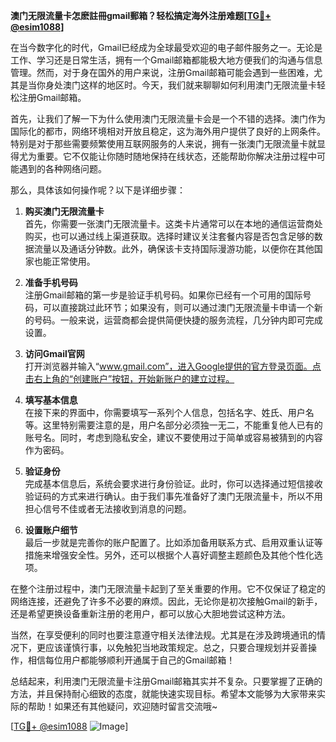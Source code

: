 **澳门无限流量卡怎麽註冊gmail郵箱？轻松搞定海外注册难题[[TG💪+ @esim1088](https://t.me/s/esim1088)]**

在当今数字化的时代，Gmail已经成为全球最受欢迎的电子邮件服务之一。无论是工作、学习还是日常生活，拥有一个Gmail邮箱都能极大地方便我们的沟通与信息管理。然而，对于身在国外的用户来说，注册Gmail邮箱可能会遇到一些困难，尤其是当你身处澳门这样的地区时。今天，我们就来聊聊如何利用澳门无限流量卡轻松注册Gmail邮箱。

首先，让我们了解一下为什么使用澳门无限流量卡会是一个不错的选择。澳门作为国际化的都市，网络环境相对开放且稳定，这为海外用户提供了良好的上网条件。特别是对于那些需要频繁使用互联网服务的人来说，拥有一张澳门无限流量卡就显得尤为重要。它不仅能让你随时随地保持在线状态，还能帮助你解决注册过程中可能遇到的各种网络问题。

那么，具体该如何操作呢？以下是详细步骤：

1. **购买澳门无限流量卡**  
   首先，你需要一张澳门无限流量卡。这类卡片通常可以在本地的通信运营商处购买，也可以通过线上渠道获取。选择时建议关注套餐内容是否包含足够的数据流量以及通话分钟数。此外，确保该卡支持国际漫游功能，以便你在其他国家也能正常使用。

2. **准备手机号码**  
   注册Gmail邮箱的第一步是验证手机号码。如果你已经有一个可用的国际号码，可以直接跳过此环节；如果没有，则可以通过澳门无限流量卡申请一个新的号码。一般来说，运营商都会提供简便快捷的服务流程，几分钟内即可完成设置。

3. **访问Gmail官网**  
   打开浏览器并输入“www.gmail.com”，进入Google提供的官方登录页面。点击右上角的“创建账户”按钮，开始新账户的建立过程。

4. **填写基本信息**  
   在接下来的界面中，你需要填写一系列个人信息，包括名字、姓氏、用户名等。这里特别需要注意的是，用户名部分必须独一无二，不能重复他人已有的账号名。同时，考虑到隐私安全，建议不要使用过于简单或容易被猜到的内容作为密码。

5. **验证身份**  
   完成基本信息后，系统会要求进行身份验证。此时，你可以选择通过短信接收验证码的方式来进行确认。由于我们事先准备好了澳门无限流量卡，所以不用担心信号不佳或者无法接收到消息的问题。

6. **设置账户细节**  
   最后一步就是完善你的账户配置了。比如添加备用联系方式、启用双重认证等措施来增强安全性。另外，还可以根据个人喜好调整主题颜色及其他个性化选项。

在整个注册过程中，澳门无限流量卡起到了至关重要的作用。它不仅保证了稳定的网络连接，还避免了许多不必要的麻烦。因此，无论你是初次接触Gmail的新手，还是希望更换设备重新注册的老用户，都可以放心大胆地尝试这种方法。

当然，在享受便利的同时也要注意遵守相关法律法规。尤其是在涉及跨境通讯的情况下，更应该谨慎行事，以免触犯当地政策规定。总之，只要合理规划并妥善操作，相信每位用户都能够顺利开通属于自己的Gmail邮箱！

总结起来，利用澳门无限流量卡注册Gmail邮箱其实并不复杂。只要掌握了正确的方法，并且保持耐心细致的态度，就能快速实现目标。希望本文能够为大家带来实际的帮助！如果还有其他疑问，欢迎随时留言交流哦~

[[TG💪+ @esim1088](https://t.me/s/esim1088) ![Image](https://i.postimg.cc/4NQfJmqS/Snipaste-2025-05-13-00-14-12.png)]